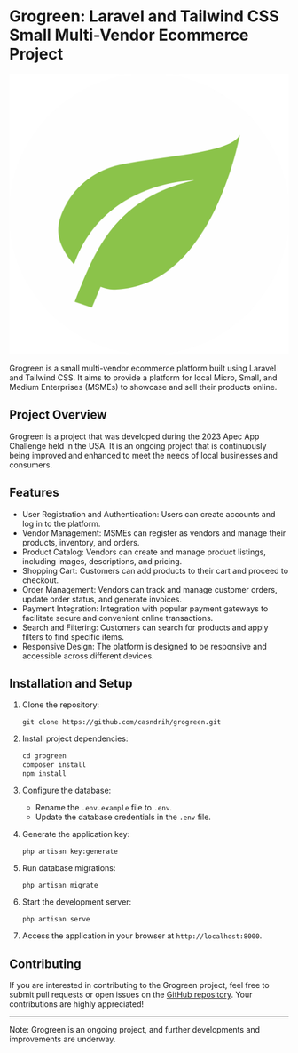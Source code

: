 # Grogreen: Laravel and Tailwind CSS Small Multi-Vendor Ecommerce Project

![Grogreen Logo](logo.svg)

Grogreen is a small multi-vendor ecommerce platform built using Laravel and Tailwind CSS. It aims to provide a platform for local Micro, Small, and Medium Enterprises (MSMEs) to showcase and sell their products online.

## Project Overview

Grogreen is a project that was developed during the 2023 Apec App Challenge held in the USA. It is an ongoing project that is continuously being improved and enhanced to meet the needs of local businesses and consumers.

## Features

- User Registration and Authentication: Users can create accounts and log in to the platform.
- Vendor Management: MSMEs can register as vendors and manage their products, inventory, and orders.
- Product Catalog: Vendors can create and manage product listings, including images, descriptions, and pricing.
- Shopping Cart: Customers can add products to their cart and proceed to checkout.
- Order Management: Vendors can track and manage customer orders, update order status, and generate invoices.
- Payment Integration: Integration with popular payment gateways to facilitate secure and convenient online transactions.
- Search and Filtering: Customers can search for products and apply filters to find specific items.
- Responsive Design: The platform is designed to be responsive and accessible across different devices.

## Installation and Setup

1. Clone the repository:
   ```
   git clone https://github.com/casndrih/grogreen.git
   ```

2. Install project dependencies:
   ```
   cd grogreen
   composer install
   npm install
   ```

3. Configure the database:
   - Rename the `.env.example` file to `.env`.
   - Update the database credentials in the `.env` file.

4. Generate the application key:
   ```
   php artisan key:generate
   ```

5. Run database migrations:
   ```
   php artisan migrate
   ```

6. Start the development server:
   ```
   php artisan serve
   ```

7. Access the application in your browser at `http://localhost:8000`.

## Contributing

If you are interested in contributing to the Grogreen project, feel free to submit pull requests or open issues on the [GitHub repository](https://github.com/casndrih/grogreen). Your contributions are highly appreciated!

---

Note: Grogreen is an ongoing project, and further developments and improvements are underway.